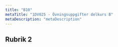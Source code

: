```yaml
---
title: "B10"
metaTitle: "1DV025 - Övningsuppgifter delkurs B"
metaDescription: "metaDescription"
---
```


## Rubrik 2
